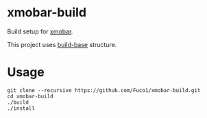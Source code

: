 # xmobar-build

Build setup for [xmobar](https://github.com/jaor/xmobar).

This project uses [build-base](https://github.com/Fuco1/build-base) structure.

# Usage

``` shell
git clone --recursive https://github.com/Fuco1/xmobar-build.git
cd xmobar-build
./build
./install
```
